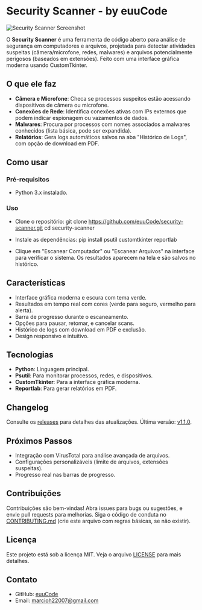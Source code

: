 # Security Scanner - by euuCode

![Security Scanner Screenshot](screenshot.png) <!-- Substitua por uma imagem real do visual do programa -->

O **Security Scanner** é uma ferramenta de código aberto para análise de segurança em computadores e arquivos, projetada para detectar atividades suspeitas (câmera/microfone, redes, malwares) e arquivos potencialmente perigosos (baseados em extensões). Feito com uma interface gráfica moderna usando CustomTkinter.

## O que ele faz
- **Câmera e Microfone**: Checa se processos suspeitos estão acessando dispositivos de câmera ou microfone.
- **Conexões de Rede**: Identifica conexões ativas com IPs externos que podem indicar espionagem ou vazamentos de dados.
- **Malwares**: Procura por processos com nomes associados a malwares conhecidos (lista básica, pode ser expandida).
- **Relatórios**: Gera logs automáticos salvos na aba "Histórico de Logs", com opção de download em PDF.

## Como usar
### Pré-requisitos
- Python 3.x instalado.

### Uso
- Clone o repositório:
git clone https://github.com/euuCode/security-scanner.git
cd security-scanner

- Instale as dependências:
pip install psutil customtkinter reportlab
- Clique em "Escanear Computador" ou "Escanear Arquivos" na interface para verificar o sistema. Os resultados aparecem na tela e são salvos no histórico.

## Características
- Interface gráfica moderna e escura com tema verde.
- Resultados em tempo real com cores (verde para seguro, vermelho para alerta).
- Barra de progresso durante o escaneamento.
- Opções para pausar, retomar, e cancelar scans.
- Histórico de logs com download em PDF e exclusão.
- Design responsivo e intuitivo.

## Tecnologias
- **Python**: Linguagem principal.
- **Psutil**: Para monitorar processos, redes, e dispositivos.
- **CustomTkinter**: Para a interface gráfica moderna.
- **Reportlab**: Para gerar relatórios em PDF.

## Changelog
Consulte os [releases](https://github.com/euuCode/security-scanner/releases) para detalhes das atualizações. Última versão: [v1.1.0](https://github.com/euuCode/security-scanner/releases/tag/v1.1.0).

## Próximos Passos
- Integração com VirusTotal para análise avançada de arquivos.
- Configurações personalizáveis (limite de arquivos, extensões suspeitas).
- Progresso real nas barras de progresso.

## Contribuições
Contribuições são bem-vindas! Abra issues para bugs ou sugestões, e envie pull requests para melhorias. Siga o código de conduta no [CONTRIBUTING.md](CONTRIBUTING.md) (crie este arquivo com regras básicas, se não existir).

## Licença
Este projeto está sob a licença MIT. Veja o arquivo [LICENSE](LICENSE) para mais detalhes.

## Contato
- GitHub: [euuCode](https://github.com/euuCode)
- Email: marcioh22007@gmail.com
